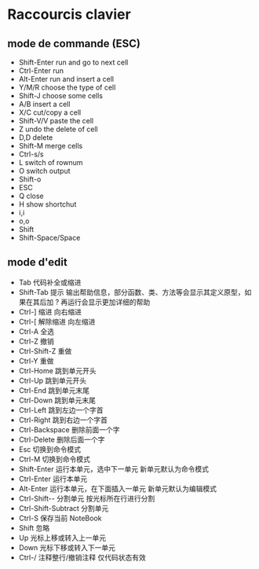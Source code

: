 # Raccourcis clavier
## mode de commande (ESC)
* Shift-Enter   run and go to next cell
* Ctrl-Enter    run
* Alt-Enter     run and insert a cell
* Y/M/R         choose the type of cell
* Shift-J       choose some cells
* A/B           insert a cell
* X/C           cut/copy a cell
* Shift-V/V     paste the cell
* Z             undo the delete of cell
* D,D           delete
* Shift-M       merge cells
* Ctrl-s/s
* L             switch of rownum
* O             switch output
* Shift-o
* ESC
* Q             close
* H             show shortchut
* i,i
* o,o
* Shift
* Shift-Space/Space

## mode d'edit
* Tab 代码补全或缩进 
* Shift-Tab   提示  输出帮助信息，部分函数、类、方法等会显示其定义原型，如果在其后加 ? 再运行会显示更加详细的帮助
* Ctrl-]  缩进  向右缩进
* Ctrl-[  解除缩进    向左缩进
* Ctrl-A  全选  
* Ctrl-Z  撤销  
* Ctrl-Shift-Z    重做  
* Ctrl-Y  重做  
* Ctrl-Home   跳到单元开头  
* Ctrl-Up 跳到单元开头  
* Ctrl-End    跳到单元末尾  
* Ctrl-Down   跳到单元末尾  
* Ctrl-Left   跳到左边一个字首    
* Ctrl-Right  跳到右边一个字首    
* Ctrl-Backspace  删除前面一个字 
* Ctrl-Delete 删除后面一个字 
* Esc 切换到命令模式 
* Ctrl-M  切换到命令模式 
* Shift-Enter 运行本单元，选中下一单元    新单元默认为命令模式
* Ctrl-Enter  运行本单元   
* Alt-Enter   运行本单元，在下面插入一单元  新单元默认为编辑模式
* Ctrl-Shift--    分割单元    按光标所在行进行分割
* Ctrl-Shift-Subtract 分割单元    
* Ctrl-S  保存当前 NoteBook   
* Shift   忽略  
* Up  光标上移或转入上一单元 
* Down    光标下移或转入下一单元 
* Ctrl-/  注释整行/撤销注释   仅代码状态有效
